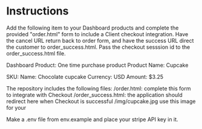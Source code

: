 # Instructions 

Add the following item to your Dashboard products and complete the provided "order.html" form to include a Client checkout integration. Have the cancel URL return back to order form, and have the success URL direct the customer to order_success.html. Pass the checkout sesssion id to the order_success.html file.

Dashboard Product:
One time purchase product
Product Name: Cupcake

SKU:
Name: Chocolate cupcake
Currency: USD
Amount: $3.25

The repository includes the following files:
/order.html: complete this form to integrate with Checkout
/order_success.html: the application should redirect here when Checkout is successful
/img/cupcake.jpg use this image for your 

Make a .env file from env.example and place your stripe API key in it.